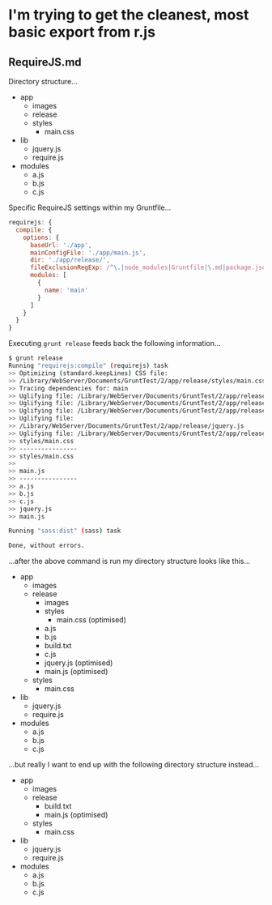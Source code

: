 # I'm trying to get the cleanest, most basic export from r.js

## RequireJS.md

Directory structure...

- app
  - images
  - release
  - styles
      - main.css
- lib
  - jquery.js
  - require.js
- modules
  - a.js
  - b.js
  - c.js

Specific RequireJS settings within my Gruntfile...

```js
requirejs: {
  compile: {
    options: {
      baseUrl: './app',
      mainConfigFile: './app/main.js',
      dir: './app/release/',
      fileExclusionRegExp: /^\.|node_modules|Gruntfile|\.md|package.json/,
      modules: [
        {
          name: 'main'
        }
      ]
    }
  }
}
```

Executing `grunt release` feeds back the following information...

```sh
$ grunt release
Running "requirejs:compile" (requirejs) task
>> Optimizing (standard.keepLines) CSS file:
>> /Library/WebServer/Documents/GruntTest/2/app/release/styles/main.css
>> Tracing dependencies for: main
>> Uglifying file: /Library/WebServer/Documents/GruntTest/2/app/release/a.js
>> Uglifying file: /Library/WebServer/Documents/GruntTest/2/app/release/b.js
>> Uglifying file: /Library/WebServer/Documents/GruntTest/2/app/release/c.js
>> Uglifying file:
>> /Library/WebServer/Documents/GruntTest/2/app/release/jquery.js
>> Uglifying file: /Library/WebServer/Documents/GruntTest/2/app/release/main.js
>> styles/main.css
>> ----------------
>> styles/main.css
>> 
>> main.js
>> ----------------
>> a.js
>> b.js
>> c.js
>> jquery.js
>> main.js

Running "sass:dist" (sass) task

Done, without errors.
```

...after the above command is run my directory structure looks like this...

- app
  - images
  - release
      - images
      - styles
          - main.css (optimised)
      - a.js
      - b.js
      - build.txt
      - c.js
      - jquery.js (optimised)
      - main.js (optimised)
  - styles
      - main.css
- lib
  - jquery.js
  - require.js
- modules
  - a.js
  - b.js
  - c.js

...but really I want to end up with the following directory structure instead...

- app
  - images
  - release
      - build.txt
      - main.js (optimised)
  - styles
      - main.css
- lib
  - jquery.js
  - require.js
- modules
  - a.js
  - b.js
  - c.js


